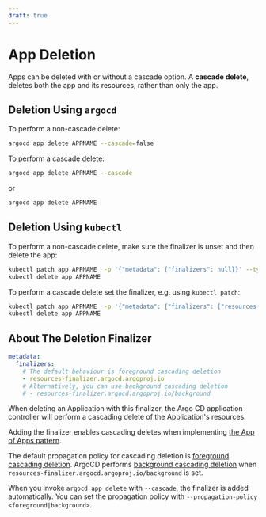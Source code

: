 ```yaml
---
draft: true
---
```


# App Deletion

Apps can be deleted with or without a cascade option. A **cascade delete**, deletes both the app and its resources, rather than only the app.

## Deletion Using `argocd`

To perform a non-cascade delete:

```bash
argocd app delete APPNAME --cascade=false
```

To perform a cascade delete:

```bash
argocd app delete APPNAME --cascade
```

or

```bash
argocd app delete APPNAME
```

## Deletion Using `kubectl`

To perform a non-cascade delete, make sure the finalizer is unset and then delete the app:

```bash
kubectl patch app APPNAME  -p '{"metadata": {"finalizers": null}}' --type merge
kubectl delete app APPNAME
```

To perform a cascade delete set the finalizer, e.g. using `kubectl patch`:

```bash
kubectl patch app APPNAME  -p '{"metadata": {"finalizers": ["resources-finalizer.argocd.argoproj.io"]}}' --type merge
kubectl delete app APPNAME
```

## About The Deletion Finalizer

```yaml
metadata:
  finalizers:
    # The default behaviour is foreground cascading deletion
    - resources-finalizer.argocd.argoproj.io
    # Alternatively, you can use background cascading deletion
    # - resources-finalizer.argocd.argoproj.io/background
```

When deleting an Application with this finalizer, the Argo CD application controller will perform a cascading delete of the Application's resources.

Adding the finalizer enables cascading deletes when implementing [the App of Apps pattern](../operator-manual/cluster-bootstrapping.md#cascading-deletion).

The default propagation policy for cascading deletion is [foreground cascading deletion](https://kubernetes.io/docs/concepts/architecture/garbage-collection/#foreground-deletion).
ArgoCD performs [background cascading deletion](https://kubernetes.io/docs/concepts/architecture/garbage-collection/#background-deletion) when `resources-finalizer.argocd.argoproj.io/background` is set.

When you invoke `argocd app delete` with `--cascade`, the finalizer is added automatically.
You can set the propagation policy with `--propagation-policy <foreground|background>`.
